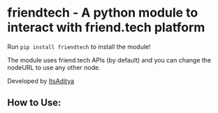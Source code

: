 # friendtech - A python module to interact with friend.tech platform

Run `pip install friendtech` to install the module!

The module uses friend.tech APIs (by default) and you can change the nodeURL to use any other node.

Developed by [ItsAditya](https://twitter.com/itsaditya_xyz)

## How to Use:
